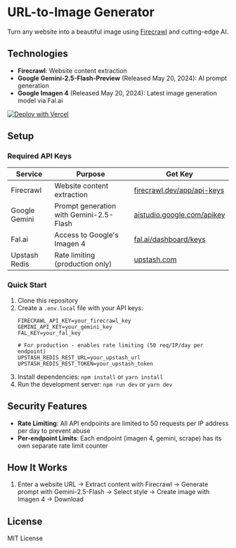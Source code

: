 # URL-to-Image Generator

Turn any website into a beautiful image using [Firecrawl](https://www.firecrawl.dev/) and cutting-edge AI.

## Technologies

- **Firecrawl**: Website content extraction
- **Google Gemini-2.5-Flash-Preview** (Released May 20, 2024): AI prompt generation
- **Google Imagen 4** (Released May 20, 2024): Latest image generation model via Fal.ai

[![Deploy with Vercel](https://vercel.com/button)](https://vercel.com/new/clone?repository-url=https%3A%2F%2Fgithub.com%2Fmendableai%2Ffirecrawl%2Ftree%2Fmain%2Fexamples&env=FIRECRAWL_API_KEY,GEMINI_API_KEY,FAL_KEY,UPSTASH_REDIS_REST_URL,UPSTASH_REDIS_REST_TOKEN&envDescription=API%20keys%20required%20to%20run%20this%20application)

## Setup

### Required API Keys

| Service | Purpose | Get Key |
|---------|---------|---------|
| Firecrawl | Website content extraction | [firecrawl.dev/app/api-keys](https://www.firecrawl.dev/app/api-keys) |
| Google Gemini | Prompt generation with Gemini-2.5-Flash | [aistudio.google.com/apikey](https://aistudio.google.com/apikey) |
| Fal.ai | Access to Google's Imagen 4 | [fal.ai/dashboard/keys](https://fal.ai/dashboard/keys) |
| Upstash Redis | Rate limiting (production only) | [upstash.com](https://upstash.com) |

### Quick Start

1. Clone this repository
2. Create a `.env.local` file with your API keys:
   ```
   FIRECRAWL_API_KEY=your_firecrawl_key
   GEMINI_API_KEY=your_gemini_key
   FAL_KEY=your_fal_key
   
   # For production - enables rate limiting (50 req/IP/day per endpoint)
   UPSTASH_REDIS_REST_URL=your_upstash_url
   UPSTASH_REDIS_REST_TOKEN=your_upstash_token
   ```
3. Install dependencies: `npm install` or `yarn install`
4. Run the development server: `npm run dev` or `yarn dev`

## Security Features

- **Rate Limiting**: All API endpoints are limited to 50 requests per IP address per day to prevent abuse
- **Per-endpoint Limits**: Each endpoint (imagen 4, gemini, scrape) has its own separate rate limit counter

## How It Works

1. Enter a website URL → Extract content with Firecrawl → Generate prompt with Gemini-2.5-Flash → Select style → Create image with Imagen 4 → Download

## License

MIT License
